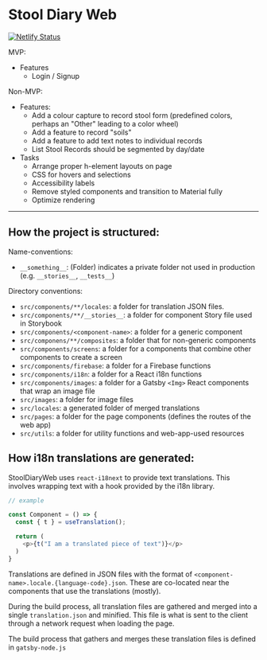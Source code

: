 # Stool Diary Web

[![Netlify Status](https://api.netlify.com/api/v1/badges/24ca0126-16ac-42f2-92c9-377d5591f51b/deploy-status)](https://app.netlify.com/sites/stooldiary/deploys)


MVP:
- Features
  - Login / Signup

Non-MVP:
- Features:
  * Add a colour capture to record stool form (predefined colors, perhaps an "Other" leading to a color wheel)
  * Add a feature to record "soils"
  * Add a feature to add text notes to individual records
  * List Stool Records should be segmented by day/date
- Tasks
  * Arrange proper h-element layouts on page
  * CSS for hovers and selections
  * Accessibility labels
  * Remove styled components and transition to Material fully
  * Optimize rendering

----

## How the project is structured:

Name-conventions:
* `__something__`: (Folder) indicates a private folder not used in production (e.g. `__stories__`, `__tests__`)

Directory conventions:
* `src/components/**/locales`: a folder for translation JSON files.
* `src/components/**/__stories__`: a folder for component Story file used in Storybook
* `src/components/<component-name>`: a folder for a generic component
* `src/componens/**/composites`: a folder that for non-generic components
* `src/components/screens`: a folder for a components that combine other components to create a screen
* `src/components/firebase`: a folder for a Firebase functions
* `src/components/i18n`: a folder for a React i18n functions
* `src/components/images`: a folder for a Gatsby `<Img>` React components that wrap an image file
* `src/images`: a folder for image files
* `src/locales`: a generated folder of merged translations
* `src/pages`: a folder for the page components (defines the routes of the web app)
* `src/utils`: a folder for utility functions and web-app-used resources

## How i18n translations are generated:

StoolDiaryWeb uses `react-i18next` to provide text translations. This involves wrapping text with a hook provided by the i18n library.
```javascript
// example

const Component = () => {
  const { t } = useTranslation();

  return (
    <p>{t("I am a translated piece of text")}</p>
  )
}
```
Translations are defined in JSON files with the format of `<component-name>.locale.{language-code}.json`. These are co-located near the components that use the translations (mostly).

During the build process, all translation files are gathered and merged into a single `translation.json` and minified. This file is what is sent to the client through a network request when loading the page.

The build process that gathers and merges these translation files is defined in `gatsby-node.js`
